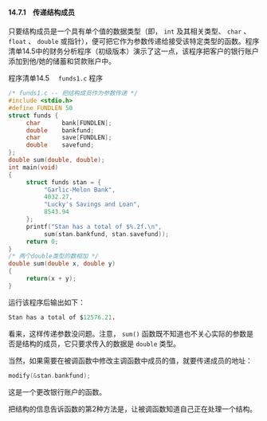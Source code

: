 #### 14.7.1　传递结构成员

只要结构成员是一个具有单个值的数据类型（即， `int` 及其相关类型、 `char` 、 `float` 、 `double` 或指针），便可把它作为参数传递给接受该特定类型的函数。程序清单14.5中的财务分析程序（初级版本）演示了这一点，该程序把客户的银行账户添加到他/她的储蓄和贷款账户中。

程序清单14.5　 `funds1.c` 程序

```c
/* funds1.c -- 把结构成员作为参数传递 */
#include <stdio.h>
#define FUNDLEN 50
struct funds {
     char      bank[FUNDLEN];
     double    bankfund;
     char      save[FUNDLEN];
     double    savefund;
};
double sum(double, double);
int main(void)
{
     struct funds stan = {
          "Garlic-Melon Bank",
          4032.27,
          "Lucky's Savings and Loan",
          8543.94
     };
     printf("Stan has a total of $%.2f.\n",
          sum(stan.bankfund, stan.savefund));
     return 0;
}
/* 两个double类型的数相加 */
double sum(double x, double y)
{
     return(x + y);
}
```

运行该程序后输出如下：

```c
Stan has a total of $12576.21.
```

看来，这样传递参数没问题。注意， `sum()` 函数既不知道也不关心实际的参数是否是结构的成员，它只要求传入的数据是 `double` 类型。

当然，如果需要在被调函数中修改主调函数中成员的值，就要传递成员的地址：

```c
modify(&stan.bankfund);
```

这是一个更改银行账户的函数。

把结构的信息告诉函数的第2种方法是，让被调函数知道自己正在处理一个结构。

